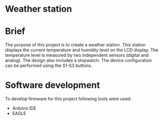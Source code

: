 # Weather station

# Brief
The purpose of this project is to create a weather station. This station displays the current temperature and humidity level on the LCD display.
The temperature level is measured by two independent sensors (digital and analog).
The design also includes a stopwatch.
The device configuration can be performed using the S1-S3 buttons.


# Software development
To develop firmware for this project following tools were used:

- Arduino IDE
- EAGLE
